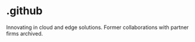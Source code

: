 # .github
Innovating in cloud and edge solutions. Former collaborations with partner firms archived.
